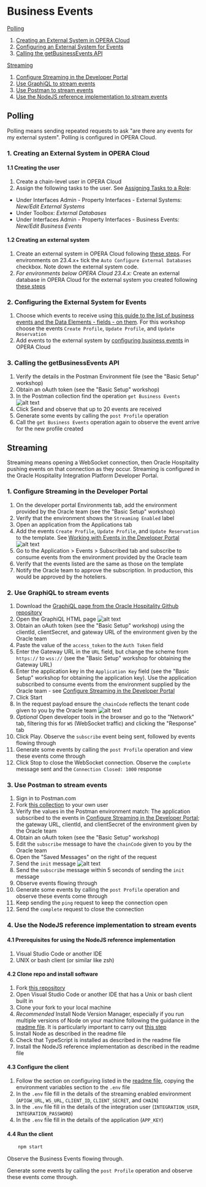 # Business Events

[Polling](#polling)

1. [Creating an External System in OPERA Cloud](#1-creating-an-external-system-in-opera-cloud)
2. [Configuring an External System for Events](#2-configuring-the-external-system-for-events)
3. [Calling the getBusinessEvents API](#3-calling-the-getbusinessevents-api)

[Streaming](#streaming)

1. [Configure Streaming in the Developer Portal](#1-configure-streaming-in-the-developer-portal)
2. [Use GraphiQL to stream events](#2-use-graphiql-to-stream-events)
3. [Use Postman to stream events](#3-use-postman-to-stream-events)
4. [Use the NodeJS reference implementation to stream events](#4-use-the-nodejs-reference-implementation-to-stream-events)

## Polling

Polling means sending repeated requests to ask "are there any events for my external system".  Polling is configured in OPERA Cloud.

### 1. Creating an External System in OPERA Cloud

#### 1.1 Creating the user

1. Create a chain-level user in OPERA Cloud
2. Assign the following tasks to the user.  See [Assigning Tasks to a Role](https://docs.oracle.com/search/?q=Assigning+Tasks+to+a+Role&category=industries&product=en%2Findustries%2Fhospitality):

* Under Interfaces Admin - Property Interfaces - External Systems: _New/Edit External Systems_
* Under Toolbox: _External Databases_
* Under Interfaces Admin - Property Interfaces - Business Events: _New/Edit Business Events_

#### 1.2 Creating an external system

1. Create an external system in OPERA Cloud following [these steps](https://docs.oracle.com/search/?q=Configuring%20External%20Systems&pg=1&size=10&product=en%2Findustries%2Fhospitality&category=en%2Findustries&showfirstpage=true&lang=en). For environments on 23.4.x+ tick the `Auto Configure External Databases` checkbox. Note down the external system code.
2. _For environments below OPERA Cloud 23.4.x:_ Create an external database in OPERA Cloud for the external system you created following [these steps](https://docs.oracle.com/search/?q=Configuring%20External%20Databases&pg=1&size=10&product=en%2Findustries%2Fhospitality&category=en%2Findustries&showfirstpage=true&lang=en)

### 2. Configuring the External System for Events

1. Choose which events to receive using [this guide to the list of business events and the Data Elements - fields - on them](https://docs.oracle.com/cd/E98457_01/opera_5_6_core_help/PDFs/Business%20Events%20Data%20Elements_5%200.pdf).  For this workshop choose the events `Create Profile`, `Update Profile`, and `Update Reservation`
2. Add events to the external system by [configuring business events](https://docs.oracle.com/search/?q=Configuring%20External%20Systems&pg=1&size=10&product=en%2Findustries%2Fhospitality&category=en%2Findustries&showfirstpage=true&lang=en) in OPERA Cloud

### 3. Calling the getBusinessEvents API

1. Verify the details in the Postman Environment file (see the "Basic Setup" workshop)
2. Obtain an oAuth token (see the "Basic Setup" workshop)
3. In the Postman collection find the operation `get Business Events` ![alt text](images/business_events_polling_3_3.png "Searching for get business events in the Postman collections")
4. Click Send and observe that up to 20 events are received
5. Generate some events by calling the `post Profile` operation
6. Call the `get Business Events` operation again to observe the event arrive for the new profile created

## Streaming

Streaming means opening a WebSocket connection, then Oracle Hospitality pushing events on that connection as they occur.  Streaming is configured in the Oracle Hospitality Integration Platform Developer Portal.

### 1. Configure Streaming in the Developer Portal

1. On the developer portal Environments tab, add the environment provided by the Oracle team (see the "Basic Setup" workshop)
2. Verify that the environment shows the `Streaming Enabled` label
3. Open an application from the Applications tab
4. Add the events `Create Profile`, `Update Profile`, and `Update Reservation` to the template.  See [Working with Events in the Developer Portal](https://docs.oracle.com/en/industries/hospitality/integration-platform/ohipu/c_streaming_api.htm#OHIPU-WorkingWithEventsInTheDeveloperPort-0BDD2493) ![alt text](images/business_events_streaming_1_4.png "Adding events to the template on an application in the Oracle Hospitality Integration Platform developer portal")
5. Go to the Application > Events > Subscribed tab and subscribe to consume events from the environment provided by the Oracle team
6. Verify that the events listed are the same as those on the template
7. Notify the Oracle team to approve the subscription.  In production, this would be approved by the hoteliers.

### 2. Use GraphiQL to stream events

1. Download the [GraphiQL page from the Oracle Hospitality Github repository](https://github.com/oracle/hospitality-api-docs/blob/main/graphql/graphiql.html)
2. Open the GraphiQL HTML page ![alt text](images/business_events_streaming_2_2.png "Screenshot of the GraphiQL page")
3. Obtain an oAuth token (see the "Basic Setup" workshop) using the clientId, clientSecret, and gateway URL of the environment given by the Oracle team
4. Paste the value of the `access_token` to the `Auth Token` field
5. Enter the Gateway URL in the `URL` field, but change the scheme from `https://` to `wss://`  (see the "Basic Setup" workshop for obtaining the Gateway URL)
6. Enter the application key in the `Application Key` field  (see the "Basic Setup" workshop for obtaining the application key).  Use the application subscribed to consume events from the environment supplied by the Oracle team - see [Configure Streaming in the Developer Portal](#1-configure-streaming-in-the-developer-portal)
7. Click Start
8. In the request payload ensure the `chainCode` reflects the tenant code given to you by the Oracle team ![alt text](images/business_events_streaming_2_8.png "Screenshot of the GraphiQL page after authentication showing the subscribe message")
9. _Optional_ Open developer tools in the browser and go to the "Network" tab, filtering this for `WS` (WebSocket traffic) and clicking the "Response" tab
10. Click Play.  Observe the `subscribe` event being sent, followed by events flowing through
11. Generate some events by calling the `post Profile` operation and view these events come through
12. Click Stop to close the WebSocket connection.  Observe the `complete` message sent and the `Connection Closed: 1000` response

### 3. Use Postman to stream events

1. Sign in to Postman.com
2. Fork [this collection](https://www.postman.com/hospitalityapis/workspace/oracle-hospitality-apis/collection/64e77a3c0d2905380767b08e) to your own user
3. Verify the values in the Postman environment match: The application subscribed to the events in [Configure Streaming in the Developer Portal](#1-configure-streaming-in-the-developer-portal); the gateway URL, clientId, and clientSecret of the environment given by the Oracle team
4. Obtain an oAuth token (see the "Basic Setup" workshop)
5. Edit the `subscribe` message to have the `chainCode` given to you by the Oracle team
6. Open the "Saved Messages" on the right of the request
7. Send the `init` message ![alt text](images/business_events_streaming_3_7.png "Screenshot of Postman sample for Streaming Business Events")
8. Send the `subscribe` message within 5 seconds of sending the `init` message
9. Observe events flowing through
10. Generate some events by calling the `post Profile` operation and observe these events come through
11. Keep sending the `ping` request to keep the connection open
12. Send the `complete` request to close the connection

### 4. Use the NodeJS reference implementation to stream events

#### 4.1 Prerequisites for using the NodeJS reference implementation

1. Visual Studio Code or another IDE
2. UNIX or bash client (or similar like zsh)

#### 4.2 Clone repo and install software

1. Fork [this repository](https://github.com/luisweir/streaming-client)
2. Open Visual Studio Code or another IDE that has a Unix or bash client built in
3. Clone your fork to your local machine
4. _Recommended_ Install Node Version Manager, especially if you run multiple versions of Node on your machine following the guidance in the [readme file](https://github.com/luisweir/streaming-client/blob/main/README.md).  It is particularly important to carry out [this step](https://github.com/nvm-sh/nvm#nvmrc)
5. Install Node as described in the readme file
6. Check that TypeScript is installed as described in the readme file
7. Install the NodeJS reference implementation as described in the readme file

#### 4.3 Configure the client

1. Follow the section on configuring listed in the [readme file](https://github.com/luisweir/streaming-client/blob/main/README.md), copying the environment variables section to the `.env` file
2. In the `.env` file fill in the details of the streaming enabled environment (`APIGW_URL`, `WS_URL`, `CLIENT_ID`, `CLIENT_SECRET`, and `CHAIN`)
3. In the `.env` file fill in the details of the integration user (`INTEGRATION_USER`, `INTEGRATION_PASSWORD`)
4. In the `.env` file fill in the details of the application (`APP_KEY`)

#### 4.4 Run the client

```bash
    npm start
```

Observe the Business Events flowing through.

Generate some events by calling the `post Profile` operation and observe these events come through.
